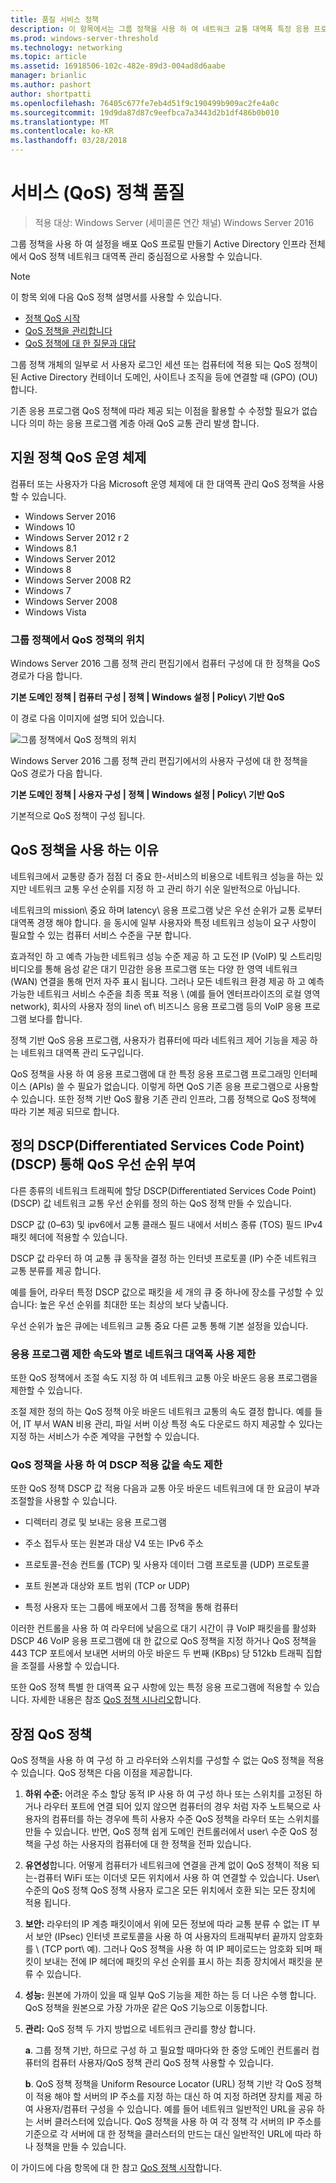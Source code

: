 ```yaml
---
title: 품질 서비스 정책
description: 이 항목에서는 그룹 정책을 사용 하 여 네트워크 교통 대역폭 특정 응용 프로그램 및 Windows Server 2016 서비스의 우선 순위를 지정할 수 있습니다 (QoS) 서비스 품질 정책의 소개 합니다.
ms.prod: windows-server-threshold
ms.technology: networking
ms.topic: article
ms.assetid: 16918506-102c-482e-89d3-004ad8d6aabe
manager: brianlic
ms.author: pashort
author: shortpatti
ms.openlocfilehash: 76405c677fe7eb4d51f9c190499b909ac2fe4a0c
ms.sourcegitcommit: 19d9da87d87c9eefbca7a3443d2b1df486b0b010
ms.translationtype: MT
ms.contentlocale: ko-KR
ms.lasthandoff: 03/28/2018
---
```

# <a name="quality-of-service-qos-policy"></a>서비스 \(QoS\) 정책 품질

>적용 대상: Windows Server (세미콜론 연간 채널) Windows Server 2016

그룹 정책을 사용 하 여 설정을 배포 QoS 프로필 만들기 Active Directory 인프라 전체에서 QoS 정책 네트워크 대역폭 관리 중심점으로 사용할 수 있습니다.

>[!NOTE]
>  이 항목 외에 다음 QoS 정책 설명서를 사용할 수 있습니다.  
>   
>  - [정책 QoS 시작](qos-policy-get-started.md)
>  - [QoS 정책을 관리합니다](qos-policy-manage.md)
>  - [QoS 정책에 대 한 질문과 대답](qos-policy-faq.md)

그룹 정책 개체의 일부로 서 사용자 로그인 세션 또는 컴퓨터에 적용 되는 QoS 정책이 된 Active Directory 컨테이너 도메인, 사이트나 조직을 등에 연결할 때 \(GPO\) \(OU\) 합니다.

기존 응용 프로그램 QoS 정책에 따라 제공 되는 이점을 활용할 수 수정할 필요가 없습니다 의미 하는 응용 프로그램 계층 아래 QoS 교통 관리 발생 합니다.

## <a name="operating-systems-that-support-qos-policy"></a>지원 정책 QoS 운영 체제

컴퓨터 또는 사용자가 다음 Microsoft 운영 체제에 대 한 대역폭 관리 QoS 정책을 사용할 수 있습니다.

- Windows Server 2016
- Windows 10
- Windows Server 2012 r 2
- Windows 8.1
- Windows Server 2012
- Windows 8
- Windows Server 2008 R2
- Windows 7
- Windows Server 2008
- Windows Vista

### <a name="location-of-qos-policy-in-group-policy"></a>그룹 정책에서 QoS 정책의 위치

Windows Server 2016 그룹 정책 관리 편집기에서 컴퓨터 구성에 대 한 정책을 QoS 경로가 다음 합니다.

**기본 도메인 정책 | 컴퓨터 구성 | 정책 | Windows 설정 | Policy\ 기반 QoS**

이 경로 다음 이미지에 설명 되어 있습니다.

![그룹 정책에서 QoS 정책의 위치](../../media/QoS/QoS-Gp.jpg)

Windows Server 2016 그룹 정책 관리 편집기에서의 사용자 구성에 대 한 정책을 QoS 경로가 다음 합니다.

**기본 도메인 정책 | 사용자 구성 | 정책 | Windows 설정 | Policy\ 기반 QoS**

기본적으로 QoS 정책이 구성 됩니다.

## <a name="why-use-qos-policy"></a>QoS 정책을 사용 하는 이유
  
네트워크에서 교통량 증가 점점 더 중요 한-서비스의 비용으로 네트워크 성능을 하는 있지만 네트워크 교통 우선 순위를 지정 하 고 관리 하기 쉬운 일반적으로 아닙니다.

네트워크의 mission\ 중요 하며 latency\ 응용 프로그램 낮은 우선 순위가 교통 로부터 대역폭 경쟁 해야 합니다. 을 동시에 일부 사용자와 특정 네트워크 성능이 요구 사항이 필요할 수 있는 컴퓨터 서비스 수준을 구분 합니다.

효과적인 하 고 예측 가능한 네트워크 성능 수준 제공 하 고 도전 IP \(VoIP\) 및 스트리밍 비디오를 통해 음성 같은 대기 민감한 응용 프로그램 또는 다양 한 영역 네트워크 \(WAN\) 연결을 통해 먼저 자주 표시 됩니다. 그러나 모든 네트워크 환경 제공 하 고 예측 가능한 네트워크 서비스 수준을 최종 목표 적용 \ (예를 들어 엔터프라이즈의 로컬 영역 network\), 회사의 사용자 정의 line\ of\ 비즈니스 응용 프로그램 등의 VoIP 응용 프로그램 보다를 합니다.
  
정책 기반 QoS 응용 프로그램, 사용자가 컴퓨터에 따라 네트워크 제어 기능을 제공 하는 네트워크 대역폭 관리 도구입니다. 

QoS 정책을 사용 하 여 응용 프로그램에 대 한 특정 응용 프로그램 프로그래밍 인터페이스 \(APIs\) 쓸 수 필요가 없습니다. 이렇게 하면 QoS 기존 응용 프로그램으로 사용할 수 있습니다. 또한 정책 기반 QoS 활용 기존 관리 인프라, 그룹 정책으로 QoS 정책에 따라 기본 제공 되므로 합니다.

## <a name="define-qos-priority-through-a-differentiated-services-code-point-dscp"></a>정의 DSCP(Differentiated Services Code Point) \(DSCP\) 통해 QoS 우선 순위 부여
  
다른 종류의 네트워크 트래픽에 할당 DSCP(Differentiated Services Code Point) \(DSCP\) 값 네트워크 교통 우선 순위를 정의 하는 QoS 정책 만들 수 있습니다. 

DSCP 값 \(0–63\) 및 ipv6에서 교통 클래스 필드 내에서 서비스 종류 \(TOS\) 필드 IPv4 패킷 헤더에 적용할 수 있습니다. 

DSCP 값 라우터 하 여 교통 큐 동작을 결정 하는 인터넷 프로토콜 \(IP\) 수준 네트워크 교통 분류를 제공 합니다. 

예를 들어, 라우터 특정 DSCP 값으로 패킷을 세 개의 큐 중 하나에 장소를 구성할 수 있습니다: 높은 우선 순위를 최대한 또는 최상의 보다 낮춥니다. 

우선 순위가 높은 큐에는 네트워크 교통 중요 다른 교통 통해 기본 설정을 있습니다.

### <a name="limit-network-bandwidth-use-per-application-with-throttle-rate"></a>응용 프로그램 제한 속도와 별로 네트워크 대역폭 사용 제한

또한 QoS 정책에서 조절 속도 지정 하 여 네트워크 교통 아웃 바운드 응용 프로그램을 제한할 수 있습니다.

조절 제한 정의 하는 QoS 정책 아웃 바운드 네트워크 교통의 속도 결정 합니다. 예를 들어, IT 부서 WAN 비용 관리, 파일 서버 이상 특정 속도 다운로드 하지 제공할 수 있다는 지정 하는 서비스가 수준 계약을 구현할 수 있습니다.  

### <a name="use-qos-policy-to-apply-dscp-values-and-throttle-rates"></a>QoS 정책을 사용 하 여 DSCP 적용 값을 속도 제한

또한 QoS 정책 DSCP 값 적용 다음과 교통 아웃 바운드 네트워크에 대 한 요금이 부과 조절할을 사용할 수 있습니다.

- 디렉터리 경로 및 보내는 응용 프로그램

- 주소 접두사 또는 원본과 대상 V4 또는 IPv6 주소

- 프로토콜-전송 컨트롤 \(TCP\) 및 사용자 데이터 그램 프로토콜 \(UDP\) 프로토콜

- 포트 원본과 대상와 포트 범위 \(TCP or UDP\)

- 특정 사용자 또는 그룹에 배포에서 그룹 정책을 통해 컴퓨터

이러한 컨트롤을 사용 하 여 라우터에 낮음으로 대기 시간이 큐 VoIP 패킷을를 활성화 DSCP 46 VoIP 응용 프로그램에 대 한 값으로 QoS 정책을 지정 하거나 QoS 정책을 443 TCP 포트에서 보내면 서버의 아웃 바운드 두 번째 \(KBps\) 당 512kb 트래픽 집합을 조절를 사용할 수 있습니다.

또한 QoS 정책 특별 한 대역폭 요구 사항에 있는 특정 응용 프로그램에 적용할 수 있습니다. 자세한 내용은 참조 [QoS 정책 시나리오](qos-policy-scenarios.md)합니다.
  
## <a name="advantages-of-qos-policy"></a>장점 QoS 정책

QoS 정책을 사용 하 여 구성 하 고 라우터와 스위치를 구성할 수 없는 QoS 정책을 적용 수 있습니다. QoS 정책은 다음 이점을 제공합니다.
  
1. **하위 수준:** 어려운 주소 할당 동적 IP 사용 하 여 구성 하나 또는 스위치를 고정된 하거나 라우터 포트에 연결 되어 있지 않으면 컴퓨터의 경우 처럼 자주 노트북으로 사용자의 컴퓨터를 하는 경우에 특히 사용자 수준 QoS 정책을 라우터 또는 스위치를 만들 수 있습니다. 반면, QoS 정책 쉽게 도메인 컨트롤러에서 user\ 수준 QoS 정책을 구성 하는 사용자의 컴퓨터에 대 한 정책을 전파 있습니다.
2. **유연성**합니다. 어떻게 컴퓨터가 네트워크에 연결을 관계 없이 QoS 정책이 적용 되는-컴퓨터 WiFi 또는 이더넷 모든 위치에서 사용 하 여 연결할 수 있습니다. User\ 수준의 QoS 정책 QoS 정책 사용자 로그온 모든 위치에서 호환 되는 모든 장치에 적용 됩니다.
3. **보안:** 라우터의 IP 계층 패킷이에서 위에 모든 정보에 따라 교통 분류 수 없는 IT 부서 보안 \(IPsec\) 인터넷 프로토콜을 사용 하 여 사용자의 트래픽부터 끝까지 암호화를 \ (TCP port\ 예). 그러나 QoS 정책을 사용 하 여 IP 페이로드는 암호화 되며 패킷이 보내는 전에 IP 헤더에 패킷의 우선 순위를 표시 하는 최종 장치에서 패킷을 분류 수 있습니다.
4. **성능:** 원본에 가까이 있을 때 일부 QoS 기능을 제한 하는 등 더 나은 수행 합니다. QoS 정책을 원본으로 가장 가까운 같은 QoS 기능으로 이동합니다.
5. **관리:** QoS 정책 두 가지 방법으로 네트워크 관리를 향상 합니다.

    **a**. 그룹 정책 기반, 하므로 구성 하 고 필요할 때마다와 한 중앙 도메인 컨트롤러 컴퓨터의 컴퓨터 사용자/QoS 정책 관리 QoS 정책 사용할 수 있습니다.

    **b**. QoS 정책 정책을 Uniform Resource Locator \(URL\) 정책 기반 각 QoS 정책이 적용 해야 할 서버의 IP 주소를 지정 하는 대신 하 여 지정 하려면 장치를 제공 하 여 사용자/컴퓨터 구성을 수 있습니다. 예를 들어 네트워크 일반적인 URL을 공유 하는 서버 클러스터에 있습니다. QoS 정책을 사용 하 여 각 정책 각 서버의 IP 주소를 기준으로 각 서버에 대 한 정책을 클러스터의 만드는 대신 일반적인 URL에 따라 하나 정책을 만들 수 있습니다.

이 가이드에 다음 항목에 대 한 참고 [QoS 정책 시작](qos-policy-get-started.md)합니다.


